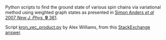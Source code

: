 Python scripts to find the ground state of various spin chains via variational method using weighted graph states as presented in [Simon Anders *et al* 2007 *New J. Phys.* **9** 361](https://iopscience.iop.org/article/10.1088/1367-2630/9/10/361).

Script [kron_vec_product.py](https://gist.github.com/ahwillia/f65bc70cb30206d4eadec857b98c4065) by Alex Williams, from this [StackExchange answer](https://math.stackexchange.com/a/3423910).